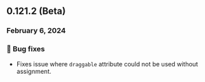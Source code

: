 ## 0.121.2 (Beta)

### February 6, 2024

### 🐛 Bug fixes

- Fixes issue where `draggable` attribute could not be used without assignment.
